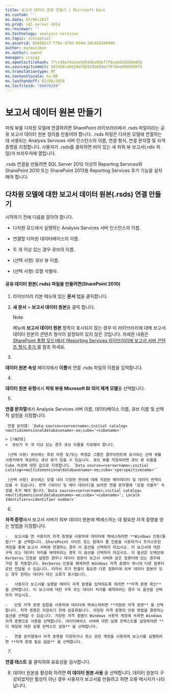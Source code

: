 ```yaml
---
title: 보고서 데이터 원본 만들기 | Microsoft Docs
ms.custom: ''
ms.date: 03/06/2017
ms.prod: sql-server-2014
ms.reviewer: ''
ms.technology: analysis-services
ms.topic: conceptual
ms.assetid: bd6662c7-ffbe-479d-8944-3dc858340998
author: minewiskan
ms.author: owend
manager: craigg
ms.openlocfilehash: 77cc99e74a1ee9d5d4be08bf7f9ce8d39288bd5b
ms.sourcegitcommit: b87d36c46b39af8b929ad94ec707dee8800950f5
ms.translationtype: MT
ms.contentlocale: ko-KR
ms.lasthandoff: 02/08/2020
ms.locfileid: "66076334"
---
```

# <a name="create-a-report-data-source"></a>보고서 데이터 원본 만들기
  파워 뷰를 다차원 모델에 연결하려면 SharePoint 라이브러리에서 .rsds 파일이라는 공유 보고서 데이터 원본 정의를 만들어야 합니다. .rsds 파일은 다차원 모델에 연결하는 데 사용되는 Analysis Services 서버 인스턴스의 이름, 연결 형식, 연결 문자열 및 자격 증명을 지정합니다. 사용자가 .rsds를 클릭하면 비어 있는 새 파워 뷰 보고서(.rdlx 파일)가 브라우저에 열립니다.  
  
 .rsds 연결을 만들려면 SQL Server 2012 이상의 Reporting Services와 SharePoint 2010 또는 SharePoint 2013용 Reporting Services 추가 기능을 설치해야 합니다.  
  
## <a name="create-a-report-data-source-rsds-connection-to-a-multidimensional-model"></a>다차원 모델에 대한 보고서 데이터 원본(.rsds) 연결 만들기  
 시작하기 전에 다음을 알아야 합니다.  
  
-   다차원 모드에서 실행하는 Analysis Services 서버 인스턴스의 이름.  
  
-   연결할 다차원 데이터베이스의 이름.  
  
-   두 개 이상 있는 경우 큐브의 이름.  
  
-   (선택 사항) 큐브 뷰 이름.  
  
-   (선택 사항) 로캘 식별자.  
  
#### <a name="to-create-a-shared-report-data-source-rsds-file-sharepoint-2010"></a>공유 데이터 원본(.rsds) 파일을 만들려면(SharePoint 2010)  
  
1.  라이브러리 리본 메뉴에 있는 **문서** 탭을 클릭합니다.  
  
2.  **새 문서** > **보고서 데이터 원본**을 클릭 합니다.  
  
    > [!NOTE]  
    >  메뉴에 **보고서 데이터 원본** 항목이 표시되지 않는 경우 이 라이브러리에 대해 보고서 데이터 원본의 콘텐츠 형식이 설정되어 있지 않은 것입니다. 자세한 내용은 [SharePoint 통합 모드&#41;에서 &#40;Reporting Services 라이브러리에 보고서 서버 콘텐츠 형식 추가 ](../../reporting-services/add-reporting-services-content-types-to-a-sharepoint-library.md)를 참조 하세요.  
  
3.  
  **데이터 원본 속성** 페이지에서 **이름**에 연결 .rsds 파일의 이름을 입력합니다.  
  
4.  
  **데이터 원본 유형**에서 **파워 뷰용 Microsoft BI 의미 체계 모델**을 선택합니다.  
  
5.  
  **연결 문자열**에서 Analysis Services 서버 이름, 데이터베이스 이름, 큐브 이름 및 선택적 설정을 지정합니다.  
  
     연결 문자열: `Data source=<servername>;initial catalog=<multidimensionaldatabasename>-ee;cube='<cubename>'`  
  
    > [!NOTE]  
    >  큐브가 두 개 이상 있는 경우 큐브 이름을 지정해야 합니다.  
  
     (선택 사항) 큐브에는 특정 차원 및/또는 측정값 그룹만 클라이언트에 표시되는 선택 뷰를 사용자에게 제공하는 큐브 뷰가 있을 수 있습니다. 큐브 뷰를 지정하려면 큐브 뷰 이름을 Cube 속성에 대한 값으로 지정합니다. `Data source=<servername>;initial catalog=<multidimensionaldatabasename>-ee;cube='<perspectivename>'`  
  
     (선택 사항) 큐브에는 모델 내의 다양한 언어에 대해 지정된 메타데이터 및 데이터 번역이 있을 수 있습니다. 번역 (데이터 및 메타 데이터)을 보려면 연결 문자열에 "로캘 식별자" 속성을 추가 해야 합니다.`Data source=<servername>;initial catalog=<multidimensionaldatabasename>-ee;cube='<cubename>'; Locale Identifier=<identifier number>`  
  
6.  
  **자격 증명**에서 보고서 서버가 외부 데이터 원본에 액세스하는 데 필요한 자격 증명을 얻는 방법을 지정합니다.  
  
    -   보고서를 연 사용자의 자격 증명을 사용하여 데이터에 액세스하려면 **Windows 인증(통합)** 을 선택합니다. SharePoint 사이트 또는 팜에서 폼 인증을 사용하거나 트러스트된 계정을 통해 보고서 서버에 연결하는 경우 이 옵션을 선택하지 마십시오. 이 보고서에 대한 구독 또는 데이터 처리를 예약하려는 경우 이 옵션을 선택하지 마십시오. 이 옵션은 도메인에 Kerberos 인증을 설정한 경우나 데이터 원본이 보고서 서버와 같은 컴퓨터에 있는 경우에 가장 잘 작동합니다. Kerberos 인증을 해제하면 Windows 자격 증명이 하나의 다른 컴퓨터로만 전달될 수 있습니다. 따라서 추가 연결이 필요한 다른 컴퓨터에 외부 데이터 원본이 있는 경우 원하는 데이터 대신 오류가 표시됩니다.  
  
    -   사용자가 보고서를 실행할 때마다 자격 증명을 입력하도록 하려면 **자격 증명 확인** 을 선택합니다. 이 보고서에 대한 구독 또는 데이터 처리를 예약하려는 경우 이 옵션을 선택하지 마십시오.  
  
    -   단일 자격 증명 집합을 사용하여 데이터에 액세스하려면 **저장된 자격 증명** 을 선택합니다. 자격 증명은 저장되기 전에 암호화됩니다. 저장된 자격 증명의 인증 방법을 결정하는 옵션을 선택할 수 있습니다. 저장된 자격 증명이 Windows 사용자 계정에 속하면 Windows 자격 증명으로 사용을 선택합니다. 데이터베이스 서버에 대한 실행 컨텍스트를 설정하려면 **이 계정에 대한 실행 컨텍스트 설정** 을 선택합니다.  
  
    -   연결 문자열에서 자격 증명을 지정하거나 최소 권한 계정을 사용하여 보고서를 실행하려면 **자격 증명 필요 없음** 을 선택합니다.  
  
7.  
  **연결 테스트** 를 클릭하여 유효성을 검사합니다.  
  
8.  데이터 원본을 활성화 하려면 **이 데이터 원본 사용** 을 선택합니다. 데이터 원본이 구성되었지만 활성이 아닌 경우 사용자가 보고서를 만들려고 하면 오류 메시지가 나타납니다.  
  
  
